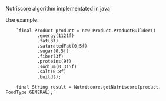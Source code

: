 Nutriscore algorithm implementated in java

Use example:

		`final Product product = new Product.ProductBuilder()
				.energy(1121f)
				.fat(3f)
				.saturatedFat(0.5f)
				.sugar(0.5f)
				.fiber(3f)
				.proteins(9f)
				.sodium(0.315f)
				.salt(0.8f)
				.build();
		
		final String result = Nutriscore.getNutriscore(product, FoodType.GENERAL);`